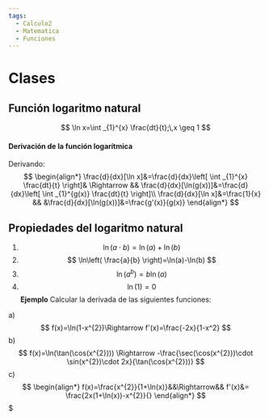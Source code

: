 ```yaml
---
tags:
  - Calculo2
  - Matematica
  - Funciones
---
```

# Clases

## Función logaritmo natural

$$
\ln x=\int _{1}^{x} \frac{dt}{t};\,x \geq 1 
$$
#### Derivación de la función logarítmica
Derivando:
$$
\begin{align*}
\frac{d}{dx}[\ln x]&=\frac{d}{dx}\left[ \int _{1}^{x} \frac{dt}{t}  \right]&    \Rightarrow && \frac{d}{dx}[\ln(g(x))]&=\frac{d}{dx}\left[ \int _{1}^{g(x)} \frac{dt}{t}  \right]\\
\frac{d}{dx}[\ln x]&=\frac{1}{x} && &\frac{d}{dx}[\ln(g(x))]&=\frac{g'(x)}{g(x)}
\end{align*}
$$

## Propiedades del logaritmo natural

1) $$
\ln(a\cdot b)=\ln(a)+\ln(b)
$$
2) $$
\ln\left( \frac{a}{b} \right)=\ln(a)-\ln(b)
$$
3) $$
\ln(a^b)=b\ln (a)
$$
4) $$
\ln(1)=0
$$
**Ejemplo**
Calcular la derivada de las siguientes funciones:

a) $$
f(x)=\ln(1-x^{2})\Rightarrow f'(x)=\frac{-2x}{1-x^2}
$$
b) $$
f(x)=\ln(\tan(\cos(x^{2}))) \Rightarrow -\frac{\sec(\cos(x^{2}))\cdot \sin(x^{2})\cdot 2x}{\tan(\cos(x^{2}))}
$$
c) $$
\begin{align*}
f(x)=\frac{x^{2}}{1+\ln(x)}&&\Rightarrow&& f'(x)&= \frac{2x(1+\ln(x))-x^{2}}{} 
\end{align*}
$$$